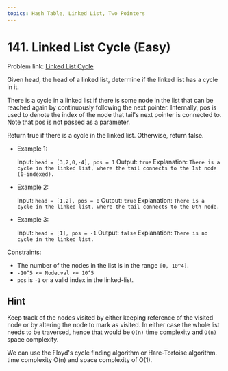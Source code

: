 ```yaml
---
topics: Hash Table, Linked List, Two Pointers
---
```


# 141. Linked List Cycle (Easy)

Problem link: [Linked List Cycle](https://leetcode.com/problems/linked-list-cycle)

Given head, the head of a linked list, determine if the linked list has a cycle in it.

There is a cycle in a linked list if there is some node in the list that can be reached again by continuously following the next pointer. Internally, pos is used to denote the index of the node that tail's next pointer is connected to. Note that pos is not passed as a parameter.

Return true if there is a cycle in the linked list. Otherwise, return false.

- Example 1:

  Input: `head = [3,2,0,-4], pos = 1`
  Output: `true`
  Explanation: `There is a cycle in the linked list, where the tail connects to the 1st node (0-indexed).`

- Example 2:

  Input: `head = [1,2], pos = 0`
  Output: `true`
  Explanation: `There is a cycle in the linked list, where the tail connects to the 0th node.`

- Example 3:

  Input: `head = [1], pos = -1`
  Output: `false`
  Explanation: `There is no cycle in the linked list.`

Constraints:

- The number of the nodes in the list is in the range `[0, 10^4]`.
- `-10^5 <= Node.val <= 10^5`
- `pos` is `-1` or a valid index in the linked-list.

## Hint

Keep track of the nodes visited by either keeping reference of the visited node or by altering the node to mark as visited. In either case the whole list needs to be traversed, hence that would be `O(n)` time complexity and `O(n)` space complexity.

We can use the Floyd's cycle finding algorithm or Hare-Tortoise algorithm. time complexity O(n) and space complexity of O(1).
